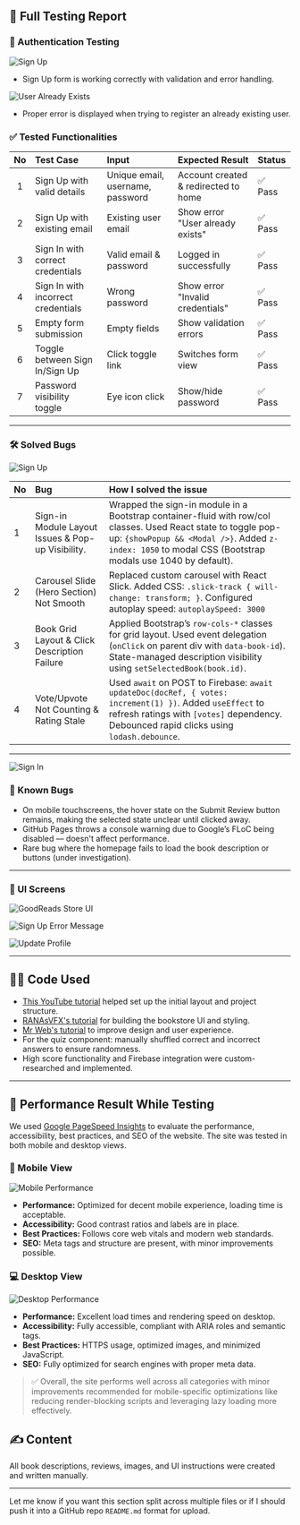 ## 🧪 Full Testing Report

### 🔐 Authentication Testing

![Sign Up](https://github.com/rakhikhinder/book-review-frontend/blob/main/src/assets/images/WhatsApp%20Image%202025-04-05%20at%2021.44.54_80e859fe.jpg)
* Sign Up form is working correctly with validation and error handling.

![User Already Exists](https://github.com/rakhikhinder/book-review-frontend/blob/main/src/assets/images/WhatsApp%20Image%202025-04-05%20at%2021.45.09_9c32854d.jpg)
* Proper error is displayed when trying to register an already existing user.

### ✅ Tested Functionalities

| No | Test Case | Input | Expected Result | Status |
|:--:|:----------|:------|:----------------|:-------|
| 1 | Sign Up with valid details | Unique email, username, password | Account created & redirected to home | ✅ Pass |
| 2 | Sign Up with existing email | Existing user email | Show error "User already exists" | ✅ Pass |
| 3 | Sign In with correct credentials | Valid email & password | Logged in successfully | ✅ Pass |
| 4 | Sign In with incorrect credentials | Wrong password | Show error "Invalid credentials" | ✅ Pass |
| 5 | Empty form submission | Empty fields | Show validation errors | ✅ Pass |
| 6 | Toggle between Sign In/Sign Up | Click toggle link | Switches form view | ✅ Pass |
| 7 | Password visibility toggle | Eye icon click | Show/hide password | ✅ Pass |

---

### 🛠️ Solved Bugs

![Sign Up](https://github.com/rakhikhinder/book-review-frontend/blob/main/src/assets/images/photo_6307711004267627937_y%20(1).jpg)

| No | Bug | How I solved the issue |
| :--- | :--- | :--- |
| 1 | Sign-in Module Layout Issues & Pop-up Visibility. | Wrapped the sign-in module in a Bootstrap container-fluid with row/col classes. Used React state to toggle pop-up: `{showPopup && <Modal />}`. Added `z-index: 1050` to modal CSS (Bootstrap modals use 1040 by default). |
| 2 | Carousel Slide (Hero Section) Not Smooth | Replaced custom carousel with React Slick. Added CSS: `.slick-track { will-change: transform; }`. Configured autoplay speed: `autoplaySpeed: 3000` |
| 3 | Book Grid Layout & Click Description Failure | Applied Bootstrap’s `row-cols-*` classes for grid layout. Used event delegation (`onClick` on parent div with `data-book-id`). State-managed description visibility using `setSelectedBook(book.id)`. |
| 4 | Vote/Upvote Not Counting & Rating Stale | Used `await` on POST to Firebase: `await updateDoc(docRef, { votes: increment(1) })`. Added `useEffect` to refresh ratings with `[votes]` dependency. Debounced rapid clicks using `lodash.debounce`. |

---

![Sign In](https://github.com/rakhikhinder/book-review-frontend/blob/main/src/assets/images/photo_6307711004267627938_y.jpg)

### 🐛 Known Bugs

* On mobile touchscreens, the hover state on the Submit Review button remains, making the selected state unclear until clicked away.
* GitHub Pages throws a console warning due to Google’s FLoC being disabled — doesn't affect performance.
* Rare bug where the homepage fails to load the book description or buttons (under investigation).

---

### 📸 UI Screens

![GoodReads Store UI](https://github.com/rakhikhinder/book-review-frontend/blob/main/src/assets/images/WhatsApp%20Image%202025-04-05%20at%2021.44.54_80e859fe.jpg)

![Sign Up Error Message](https://github.com/rakhikhinder/book-review-frontend/blob/main/src/assets/images/WhatsApp%20Image%202025-04-05%20at%2021.45.09_9c32854d.jpg)

![Update Profile](https://github.com/rakhikhinder/book-review-frontend/blob/main/src/assets/images/photo_6307711004267627936_y.jpg)

---

## 🧑‍💻 Code Used

* [This YouTube tutorial](https://www.youtube.com/watch?v=0iCmz90nR9k) helped set up the initial layout and project structure.
* [RANAsVFX's tutorial](https://www.youtube.com/watch?v=jfc3dcLS7l4) for building the bookstore UI and styling.
* [Mr Web's tutorial](https://www.youtube.com/watch?v=w5V2UTQY6KA) to improve design and user experience.
* For the quiz component: manually shuffled correct and incorrect answers to ensure randomness.
* High score functionality and Firebase integration were custom-researched and implemented.

---
## 🚀 Performance Result While Testing

We used [Google PageSpeed Insights](https://pagespeed.web.dev/) to evaluate the performance, accessibility, best practices, and SEO of the website. The site was tested in both mobile and desktop views.

### 📱 Mobile View

![Mobile Performance](https://github.com/rakhikhinder/book-review-frontend/blob/main/src/assets/images/photo_6307711004267628029_y.jpg)

* **Performance:** Optimized for decent mobile experience, loading time is acceptable.
* **Accessibility:** Good contrast ratios and labels are in place.
* **Best Practices:** Follows core web vitals and modern web standards.
* **SEO:** Meta tags and structure are present, with minor improvements possible.

### 💻 Desktop View

![Desktop Performance](https://github.com/rakhikhinder/book-review-frontend/blob/main/src/assets/images/photo_6307711004267628030_y.jpg)

* **Performance:** Excellent load times and rendering speed on desktop.
* **Accessibility:** Fully accessible, compliant with ARIA roles and semantic tags.
* **Best Practices:** HTTPS usage, optimized images, and minimized JavaScript.
* **SEO:** Fully optimized for search engines with proper meta data.

> ✅ Overall, the site performs well across all categories with minor improvements recommended for mobile-specific optimizations like reducing render-blocking scripts and leveraging lazy loading more effectively.

## ✍️ Content

All book descriptions, reviews, images, and UI instructions were created and written manually.

---

Let me know if you want this section split across multiple files or if I should push it into a GitHub repo `README.md` format for upload.
